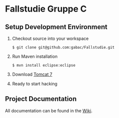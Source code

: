 # Fallstudie Gruppe C

## Setup Development Environment

1.  Checkout source into your workspace

    ```
    $ git clone git@github.com:gabac/Fallstudie.git
    ```

2.  Run Maven installation

    ```
    $ mvn install eclipse:eclipse
    ```

3. Download [Tomcat 7](http://tomcat.apache.org/download-70.cgi)


4.  Ready to start hacking


## Project Documentation

All documentation can be found in the [Wiki](https://github.com/gabac/Fallstudie/wiki).
